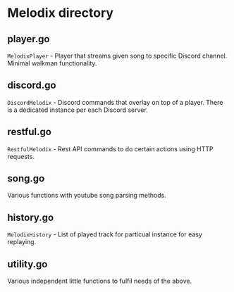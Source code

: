 # Melodix directory

## player.go
`MelodixPlayer` - Player that streams given song to specific Discord channel. Minimal walkman functionality.

## discord.go
`DiscordMelodix` - Discord commands that overlay on top of a player. There is a dedicated instance per each Discord server.

## restful.go
`RestfulMelodix` - Rest API commands to do certain actions using HTTP requests.

## song.go
Various functions with youtube song parsing methods.

## history.go
`MelodixHistory` - List of played track for particual instance for easy replaying.

## utility.go
Various independent little functions to fulfil needs of the above.